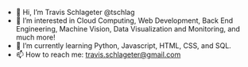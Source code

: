 - 👋 Hi, I’m Travis Schlageter @tschlag
- 👀 I’m interested in Cloud Computing, Web Development, Back End Engineering, Machine Vision, Data Visualization and Monitoring, and much more!
- 🌱 I’m currently learning Python, Javascript, HTML, CSS, and SQL. 
- 📫 How to reach me: travis.schlageter@gmail.com


